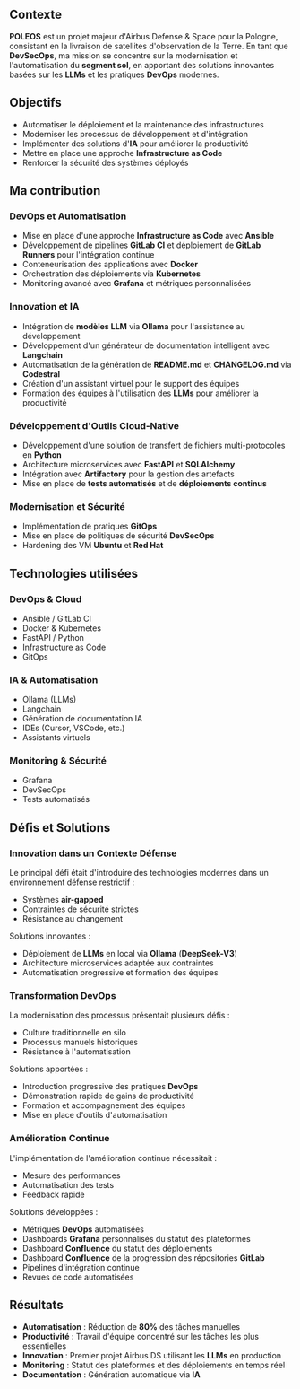 ## Contexte
**POLEOS** est un projet majeur d'Airbus Defense & Space pour la Pologne, consistant en la livraison de satellites d'observation de la Terre. En tant que **DevSecOps**, ma mission se concentre sur la modernisation et l'automatisation du **segment sol**, en apportant des solutions innovantes basées sur les **LLMs** et les pratiques **DevOps** modernes.

## Objectifs
- Automatiser le déploiement et la maintenance des infrastructures
- Moderniser les processus de développement et d'intégration
- Implémenter des solutions d'**IA** pour améliorer la productivité
- Mettre en place une approche **Infrastructure as Code**
- Renforcer la sécurité des systèmes déployés

## Ma contribution

### DevOps et Automatisation
- Mise en place d'une approche **Infrastructure as Code** avec **Ansible**
- Développement de pipelines **GitLab CI** et déploiement de **GitLab Runners** pour l'intégration continue
- Conteneurisation des applications avec **Docker**
- Orchestration des déploiements via **Kubernetes**
- Monitoring avancé avec **Grafana** et métriques personnalisées

### Innovation et IA
- Intégration de **modèles LLM** via **Ollama** pour l'assistance au développement
- Développement d'un générateur de documentation intelligent avec **Langchain**
- Automatisation de la génération de **README.md** et **CHANGELOG.md** via **Codestral**
- Création d'un assistant virtuel pour le support des équipes
- Formation des équipes à l'utilisation des **LLMs** pour améliorer la productivité

### Développement d'Outils Cloud-Native
- Développement d'une solution de transfert de fichiers multi-protocoles en **Python**
- Architecture microservices avec **FastAPI** et **SQLAlchemy**
- Intégration avec **Artifactory** pour la gestion des artefacts
- Mise en place de **tests automatisés** et de **déploiements continus**

### Modernisation et Sécurité
- Implémentation de pratiques **GitOps**
- Mise en place de politiques de sécurité **DevSecOps**
- Hardening des VM **Ubuntu** et **Red Hat**

## Technologies utilisées

### DevOps & Cloud
- Ansible / GitLab CI
- Docker & Kubernetes
- FastAPI / Python
- Infrastructure as Code
- GitOps

### IA & Automatisation
- Ollama (LLMs)
- Langchain
- Génération de documentation IA
- IDEs (Cursor, VSCode, etc.)
- Assistants virtuels

### Monitoring & Sécurité
- Grafana
- DevSecOps
- Tests automatisés

## Défis et Solutions

### Innovation dans un Contexte Défense
Le principal défi était d'introduire des technologies modernes dans un environnement défense restrictif :
- Systèmes **air-gapped**
- Contraintes de sécurité strictes
- Résistance au changement

Solutions innovantes :
- Déploiement de **LLMs** en local via **Ollama** (**DeepSeek-V3**)
- Architecture microservices adaptée aux contraintes
- Automatisation progressive et formation des équipes

### Transformation DevOps
La modernisation des processus présentait plusieurs défis :
- Culture traditionnelle en silo
- Processus manuels historiques
- Résistance à l'automatisation

Solutions apportées :
- Introduction progressive des pratiques **DevOps**
- Démonstration rapide de gains de productivité
- Formation et accompagnement des équipes
- Mise en place d'outils d'automatisation

### Amélioration Continue
L'implémentation de l'amélioration continue nécessitait :
- Mesure des performances
- Automatisation des tests
- Feedback rapide

Solutions développées :
- Métriques **DevOps** automatisées
- Dashboards **Grafana** personnalisés du statut des plateformes
- Dashboard **Confluence** du statut des déploiements
- Dashboard **Confluence** de la progression des répositories **GitLab**
- Pipelines d'intégration continue
- Revues de code automatisées

## Résultats

- **Automatisation** : Réduction de **80%** des tâches manuelles
- **Productivité** : Travail d'équipe concentré sur les tâches les plus essentielles
- **Innovation** : Premier projet Airbus DS utilisant les **LLMs** en production
- **Monitoring** : Statut des plateformes et des déploiements en temps réel
- **Documentation** : Génération automatique via **IA**
